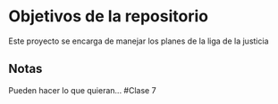 # Objetivos de la repositorio

Este proyecto se encarga de manejar los planes de la liga de la justicia


## Notas
Pueden hacer lo que quieran...
#Clase 7
